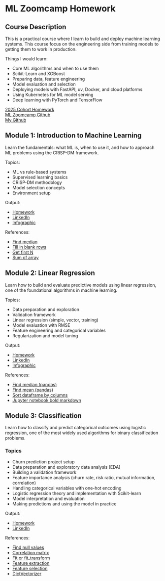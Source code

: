 # ML Zoomcamp Homework

## Course Description
This is a practical course where I learn to build and deploy machine learning systems. This course focus on the engineering side from training models to getting them to work in production.

Things I would learn:
- Core ML algorithms and when to use them
- Scikit-Learn and XGBoost
- Preparing data, feature engineering
- Model evaluation and selection
- Deploying models with FastAPI, uv, Docker, and cloud platforms
- Using Kubernetes for ML model serving
- Deep learning with PyTorch and TensorFlow

[2025 Cohort Homework](https://github.com/DataTalksClub/machine-learning-zoomcamp/tree/master/cohorts/2025) \
[ML Zoomcamp Github](https://github.com/DataTalksClub/machine-learning-zoomcamp) \
[My Github](https://github.com/kang-mx/ml-zoomcamp-homework)



## Module 1: Introduction to Machine Learning

Learn the fundamentals: what ML is, when to use it, and how to approach ML problems using the CRISP-DM framework.

Topics:
- ML vs rule-based systems
- Supervised learning basics
- CRISP-DM methodology
- Model selection concepts
- Environment setup

Output:
- [Homework](https://github.com/kang-mx/ml-zoomcamp-homework/tree/main/01-intro)
- [LinkedIn](https://www.linkedin.com/posts/kangmx_machinelearning-zoomcamp-python-activity-7376220051915403264-uYT8/)
- [Infographic](https://www.canva.com/design/DAGzrtoC7jw/m_lM4aoFVRwAp65NojUx4A/edit?ui=e30)

References:
- [Find median](https://stackoverflow.com/questions/24101524/finding-median-of-list-in-python)
- [Fill in blank rows](https://pandas.pydata.org/docs/reference/api/pandas.DataFrame.fillna.html)
- [Get first N](https://www.geeksforgeeks.org/pandas/get-first-n-records-of-a-pandas-dataframe/)
- [Sum of array](https://www.geeksforgeeks.org/dsa/program-find-sum-elements-given-array/)


## Module 2: Linear Regression

Learn how to build and evaluate predictive models using linear regression, one of the foundational algorithms in machine learning.

Topics:
- Data preparation and exploration
- Validation framework
- Linear regression (simple, vector, training)
- Model evaluation with RMSE
- Feature engineering and categorical variables
- Regularization and model tuning

Output:
- [Homework](https://github.com/kang-mx/ml-zoomcamp-homework/tree/main/02-regression)
- [LinkedIn](https://www.linkedin.com/feed/update/urn:li:share:7380648027461632000/)
- [Infographic](https://www.canva.com/design/DAGzrtoC7jw/m_lM4aoFVRwAp65NojUx4A/edit?ui=e30)

References:
- [Find median (pandas)](https://pandas.pydata.org/docs/reference/api/pandas.DataFrame.median.html)
- [Find mean (pandas)](https://pandas.pydata.org/docs/reference/api/pandas.DataFrame.mean.html)
- [Sort dataframe by columns](https://pandas.pydata.org/docs/reference/api/pandas.DataFrame.sort_values.html)
- [Jupyter notebook bold markdown](https://www.ibm.com/docs/en/db2-event-store/2.0.0?topic=notebooks-markdown-jupyter-cheatsheet)


## Module 3: Classification

Learn how to classify and predict categorical outcomes using logistic regression, one of the most widely used algorithms for binary classification problems.

### Topics
- Churn prediction project setup  
- Data preparation and exploratory data analysis (EDA)  
- Building a validation framework  
- Feature importance analysis (churn rate, risk ratio, mutual information, correlation)  
- Handling categorical variables with one-hot encoding  
- Logistic regression theory and implementation with Scikit-learn  
- Model interpretation and evaluation  
- Making predictions and using the model in practice  

Output:
- [Homework](https://github.com/kang-mx/ml-zoomcamp-homework/tree/main/03-classification)
- [LinkedIn]()

References:
- [Find null values](https://www.geeksforgeeks.org/python/python-pandas-dataframe-fillna-to-replace-null-values-in-dataframe/)
- [Correlation matrix](https://www.w3schools.com/datascience/ds_stat_correlation_matrix.asp)
- [Fit or fit_transform](https://www.kaggle.com/discussions/questions-and-answers/58368)
- [Feature extraction](https://scikit-learn.org/stable/modules/feature_extraction.html)
- [Feature selection](https://scikit-learn.org/stable/modules/feature_selection.html)
- [DictVectorizer](https://scikit-learn.org/stable/modules/generated/sklearn.feature_extraction.DictVectorizer.html)
